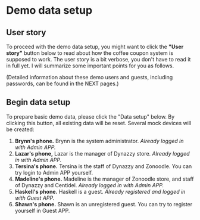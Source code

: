 # Demo data setup

## User story
To proceed with the demo data setup, you might want to click the **"User story"** button below to read about how the coffee coupon system is supposed to work. The user story is a bit verbose, you don't have to read it in full yet. I will summarize some important points for you as follows.

(Detailed information about these demo users and guests, including passwords, can be found in the NEXT pages.)

## Begin data setup
To prepare basic demo data, please click the "Data setup" below. By clicking this button, all existing data will be reset. Several mock devices will be created: 
1. **Brynn's phone.** Brynn is the system administrator. *Already logged in with Admin APP.*
2. **Lazar's phone,** Lazar is the manager of Dynazzy store. *Already logged in with Admin APP.*
3. **Tersina's phone.** Tersina is the staff of Dynazzy and Zonoodle. You can try login to Admin APP yourself.
4. **Madeline's phone.** Madeline is the manager of Zonoodle store, and staff of Dynazzy and Centidel. *Already logged in with Admin APP.*
5. **Haskell's phone.** Haskell is a guest. *Already registered and logged in with Guest APP.*
6. **Shawn's phone.** Shawn is an unregistered guest. You can try to register yourself in Guest APP.

